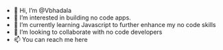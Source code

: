 - 👋 Hi, I’m @Vbhadala
- 👀 I’m interested in building no code apps.
- 🌱 I’m currently learning Javascript to further enhance my no code skills
- 💞️ I’m looking to collaborate with no code developers
- 📫 You can reach me here 

<!---
Vbhadala/Vbhadala is a ✨ special ✨ repository because its `README.md` (this file) appears on your GitHub profile.
You can click the Preview link to take a look at your changes.
--->
